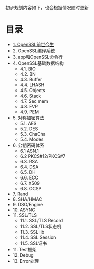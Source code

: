 初步规划内容如下，也会根据情况随时更新

# 目录

* [1\. OpenSSL前世今生](https://github.com/InfoHunter/openssl-internals/blob/master/zh/01.md)
* 2\. OpenSSL编译系统
* 3\. app和OpenSSL命令行
* 4\. OpenSSL基础数据结构
	* 4.1. BIO
	* 4.2. BN
	* 4.3. Buffer
	* 4.4. LHASH
	* 4.5. Objects
	* 4.6. Stack
	* 4.7. Sec mem
	* 4.8. EVP
	* 4.9. PEM
* 5\. 对称加密算法
	* 5.1. AES
	* 5.2. DES
	* 5.3. ChaCha
	* 5.4. Modes
* 6\. 公钥密码体系
	* 6.1 ASN.1
	* 6.2 PKCS#12/PKCS#7
	* 6.3. RSA
	* 6.4. DSA
	* 6.5. DH
	* 6.6. ECC
	* 6.7. X509
	* 6.8. OCSP
* 7\. Rand
* 8\. SHA/HMAC
* 9\. DSO/Engine
* 10\. ASYNC
* 11\. SSL/TLS
	* 11.1. SSL/TLS Record
	* 11.2. SSL/TLS状态机
	* 11.3. SSL lib
	* 11.4. SSL Session
	* 11.5. SSL证书
* 11\. Test框架
* 12\. Debug
* 13\. Error处理

